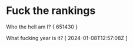 # Fuck the rankings

Who the hell am I?
{ 651430 }

What fucking year is it?
[ 2024-01-08T12:57:08Z ]
